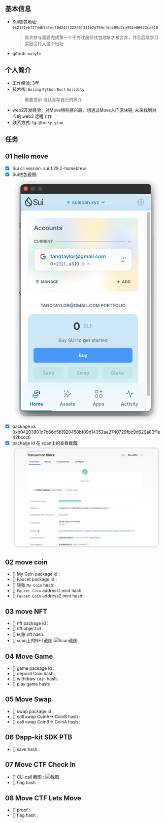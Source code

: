 ## 基本信息

- Sui钱包地址: `0x2121ebf274db54fecf0d242f22246f311b2d759cfdac09d2ca961e06672ca510`
  > 首次参与需要完成第一个任务注册好钱包地址才被合并，并且后续学习奖励会打入这个地址
- github: `matyle`

## 个人简介

- 工作经验: 3年
- 技术栈: `Golang` `Python` `Rust` `Solidity`
  > 重要提示 请认真写自己的简介
- web2开发经验，对Move特别感兴趣，想通过Move入门区块链, 未来找到对应的 web3 远程工作
- 联系方式: tg: `@lucky_ytam`

## 任务

## 01 hello move

- [x] Sui cli version: sui 1.29.2-homebrew
- [x] Sui钱包截图: ![Sui钱包截图](./images/sui-wallet.png)
- [x] package id:  0xb04203801c7b66c5b1920458bf89d14352ae2740729fbc9d629a83f1e42bccc6
- [x] package id 在 scan上的查看截图:![Scan截图](./images/sui_scan_hello.png)

## 02 move coin

- [] My Coin package id :
- [] Faucet package id :
- [] 转账 `My Coin` hash:
- [] `Faucet Coin` address1 mint hash:
- [] `Faucet Coin` address2 mint hash:

## 03 move NFT

- [] nft package id :
- [] nft object id :
- [] 转账 nft hash:
- [] scan上的NFT截图:![Scan截图](./images/你的图片地址)

## 04 Move Game

- [] game package id :
- [] deposit Coin hash:
- [] withdraw `Coin` hash:
- [] play game hash:

## 05 Move Swap

- [] swap package id :
- [] call swap CoinA-> CoinB hash :
- [] call swap CoinB-> CoinA hash :

## 06 Dapp-kit SDK PTB

- [] save hash :

## 07 Move CTF Check In

- [] CLI call 截图 : ![截图](./images/你的图片地址)
- [] flag hash :

## 08 Move CTF Lets Move

- [] proof :
- [] flag hash :
